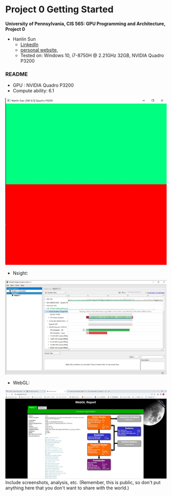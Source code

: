Project 0 Getting Started
====================

**University of Pennsylvania, CIS 565: GPU Programming and Architecture, Project 0**

* Hanlin Sun
  * [LinkedIn](https://www.linkedin.com/in/hanlin-sun-7162941a5/)
  * [personal website](https://hanlinsun.github.io/), 
  * Tested on: Windows 10, i7-8750H @ 2.21GHz 32GB, NVIDIA Quadro P3200

### README
* GPU : NVIDIA Quadro P3200
* Compute ability: 6.1

![CUDA Test Image](images/Hanlin-CUDATest.JPG)

* Nsight:

![Nsight Test Image:](images/Nsight.JPG)

* WebGL:

![WebGL Test Image](images/webGL.JPG)
Include screenshots, analysis, etc. (Remember, this is public, so don't put
anything here that you don't want to share with the world.)

